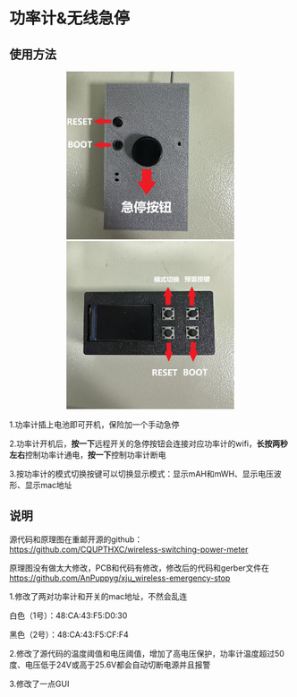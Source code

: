 # 功率计&无线急停

## 使用方法
<div align=center>
	<img src="xju_wireless-emergency-stop.image/1.jpg" width = "300" height = "300" alt="" align=middle/>
</div>
<div align=center>
	<img src="xju_wireless-emergency-stop.image/2.jpg" width = "300" height = "300" alt="" align=middle/>
</div>

1.功率计插上电池即可开机，保险加一个手动急停

2.功率计开机后，**按一下**远程开关的急停按钮会连接对应功率计的wifi，**长按两秒左右**控制功率计通电，**按一下**控制功率计断电

3.按功率计的模式切换按键可以切换显示模式：显示mAH和mWH、显示电压波形、显示mac地址

## 说明

源代码和原理图在重邮开源的github：https://github.com/CQUPTHXC/wireless-switching-power-meter

原理图没有做太大修改，PCB和代码有修改，修改后的代码和gerber文件在 https://github.com/AnPuppyg/xju_wireless-emergency-stop

1.修改了两对功率计和开关的mac地址，不然会乱连

白色（1号）：48:CA:43:F5:D0:30

黑色（2号）：48:CA:43:F5:CF:F4

2.修改了源代码的温度阈值和电压阈值，增加了高电压保护，功率计温度超过50度、电压低于24V或高于25.6V都会自动切断电源并且报警

3.修改了一点GUI
